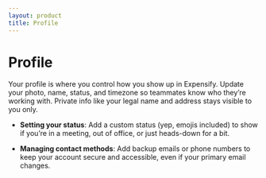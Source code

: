 ```yaml
---
layout: product
title: Profile
---
```


# Profile

Your profile is where you control how you show up in Expensify. Update your photo, name, status, and timezone so teammates know who they’re working with. Private info like your legal name and address stays visible to you only.

- **Setting your status**: Add a custom status (yep, emojis included) to show if you’re in a meeting, out of office, or just heads-down for a bit.

- **Managing contact methods**: Add backup emails or phone numbers to keep your account secure and accessible, even if your primary email changes.
